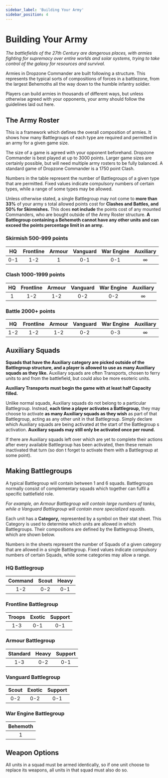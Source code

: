 ```yaml
---
sidebar_label: 'Building Your Army'
sidebar_position: 4
---
```


# Building Your Army

_The battlefields of the 27th Century are dangerous places, with armies fighting for supremacy over entire worlds and solar systems, trying to take control of the galaxy for resources and survival._

Armies in Dropzone Commander are built following a structure. This represents the typical sorts of compositions of forces in a battlezone, from the largest Behemoths all the way down to the humble infantry soldier.

Players can build armies in thousands of different ways, but unless otherwise agreed with your opponents, your army should follow the guidelines laid out here.

## The Army Roster

This is a framework which defines the overall composition of armies. It shows how many Battlegroups of each type are required and permitted in an army for a given game size.

The size of a game is agreed with your opponent beforehand. Dropzone Commander is best played at up to 3000 points. Larger game sizes are certainly possible, but will need multiple army rosters to be fully balanced. A standard game of Dropzone Commander is a 1750 point Clash.

Numbers in the table represent the number of Battlegroups of a given type that are permitted. Fixed values indicate compulsory numbers of certain types, while a range of some types may be allowed.

Unless otherwise stated, a single Battlegroup may not come to **more than 33%** of your army s total allowed points cost for **Clashes and Battles, and 50% for Skirmishes.** This does **not include** the points cost of any mounted Commanders, who are bought outside of the Army Roster structure. **A Battlegroup containing a Behemoth cannot have any other units and can exceed the points percentage limit in an army.**

### Skirmish 500-999 points

|HQ|Frontline|Armour|Vanguard|War Engine|Auxiliary|
|:-:|:-:|:-:|:-:|:-:|:-:|
|0-1|1-2|1|0-1|0-1|∞|

### Clash 1000-1999 points

|HQ|Frontline|Armour|Vanguard|War Engine|Auxiliary|
|:-:|:-:|:-:|:-:|:-:|:-:|
|1|1-2|1-2|0-2|0-2|∞|

### Battle 2000+ points

|HQ|Frontline|Armour|Vanguard|War Engine|Auxiliary|
|:-:|:-:|:-:|:-:|:-:|:-:|
|1-2|1-2|1-2|0-2|0-3|∞|

## Auxiliary Squads

**Squads that have the Auxiliary category are picked outside of the Battlegroup structure, and a player is allowed to use as many Auxiliary squads as they like.** Auxiliary squads are often Transports, chosen to ferry units to and from the battlefield, but could also be more esoteric units.

**Auxiliary Transports must begin the game with at least half Capacity filled.**

Unlike normal squads, Auxiliary squads do not belong to a particular Battlegroup. Instead, **each time a player activates a Battlegroup,** they may choose to activate **as many Auxiliary squads as they wish** as part of that Battlegroup, acting as any other unit in that Battlegroup. Simply declare which Auxiliary squads are being activated at the start of the Battlegroup s activation. **Auxiliary squads may still only be activated once per round.**

If there are Auxiliary squads left over which are yet to complete their actions after every available Battlegroup has been activated, then these remain inactivated that turn (so don t forget to activate them with a Battlegroup at some point).

## Making Battlegroups

A typical Battlegroup will contain between 1 and 6 squads. Battlegroups normally consist of complementary squads which together can fulfil a specific battlefield role.

_For example, an Armour Battlegroup will contain large numbers of tanks, while a Vanguard Battlegroup will contain more specialized squads._

Each unit has a **Category,** represented by a symbol on their stat sheet. This Category is used to determine which units are allowed in which Battlegroups. Their compositions are defined by the Battlegroup Sheets, which are shown below.

Numbers in the sheets represent the number of Squads of a given category that are allowed in a single Battlegroup. Fixed values indicate compulsory numbers of certain Squads, while some categories may allow a range.

### HQ Battlegroup

|Command|Scout|Heavy|
|:-:|:-:|:-:|
|1-2|0-2|0-1|

### Frontline Battlegroup

|Troops|Exotic|Support|
|:-:|:-:|:-:|
|1-3|0-1|0-1|

### Armour Battlegroup

|Standard|Heavy|Support|
|:-:|:-:|:-:|
|1-3|0-2|0-1|

### Vanguard Battlegroup

|Scout|Exotic|Support|
|:-:|:-:|:-:|
|0-2|0-2|0-1|

### War Engine Battlegroup

|Behemoth|
|:-:|
|1|

## Weapon Options

All units in a squad must be armed identically, so if one unit choose to replace its weapons, all units in that squad must also do so.
